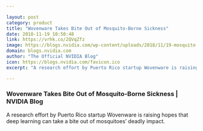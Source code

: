 ```yaml
---

layout: post
category: product
title: "Wovenware Takes Bite Out of Mosquito-Borne Sickness"
date: 2018-11-19 18:50:48
link: https://vrhk.co/2QVqZfz
image: https://blogs.nvidia.com/wp-content/uploads/2018/11/19-mosquito.jpg
domain: blogs.nvidia.com
author: "The Official NVIDIA Blog"
icon: https://blogs.nvidia.com/favicon.ico
excerpt: "A research effort by Puerto Rico startup Wovenware is raising hopes that deep learning can take a bite out of mosquitoes’ deadly impact."

---
```


### Wovenware Takes Bite Out of Mosquito-Borne Sickness | NVIDIA Blog

A research effort by Puerto Rico startup Wovenware is raising hopes that deep learning can take a bite out of mosquitoes’ deadly impact.